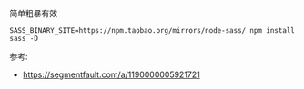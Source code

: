 简单粗暴有效
```
SASS_BINARY_SITE=https://npm.taobao.org/mirrors/node-sass/ npm install sass -D
```
参考:
- https://segmentfault.com/a/1190000005921721
